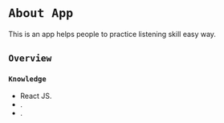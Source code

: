 # `About App`

This is an app helps people to practice listening skill easy way.

## `Overview`

### `Knowledge`

- React JS.
- .
- .